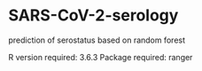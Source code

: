 # SARS-CoV-2-serology
prediction of serostatus based on random forest

R version required: 3.6.3
Package required: ranger

